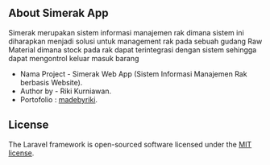 ## About Simerak App

Simerak merupakan sistem informasi manajemen rak dimana sistem ini diharapkan menjadi solusi untuk management rak pada sebuah gudang Raw Material dimana stock pada rak dapat terintegrasi dengan sistem sehingga dapat mengontrol keluar masuk barang

- Nama Project - Simerak Web App (Sistem Informasi Manajemen Rak berbasis Website).
- Author by - Riki Kurniawan.
- Portofolio : [madebyriki](https://madebyriki.vercel.app).

## License

The Laravel framework is open-sourced software licensed under the [MIT license](https://opensource.org/licenses/MIT).
